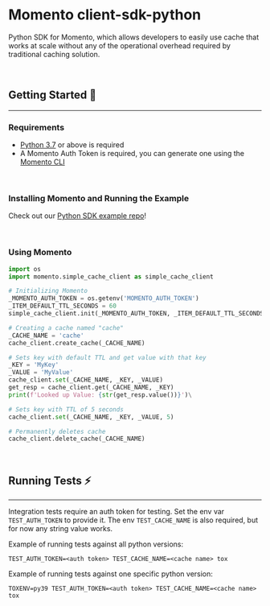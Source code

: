 # Momento client-sdk-python

Python SDK for Momento, which allows developers to easily use cache that works at scale without any of the operational overhead required by traditional caching solution.

<br/>

## Getting Started :running:

---

### Requirements

- [Python 3.7](https://www.python.org/downloads/) or above is required
- A Momento Auth Token is required, you can generate one using the [Momento CLI](https://github.com/momentohq/momento-cli)

<br/>

### Installing Momento and Running the Example

Check out our [Python SDK example repo](https://github.com/momentohq/client-sdk-examples/tree/main/python)!

<br/>

### Using Momento

```python
import os
import momento.simple_cache_client as simple_cache_client

# Initializing Momento
_MOMENTO_AUTH_TOKEN = os.getenv('MOMENTO_AUTH_TOKEN')
_ITEM_DEFAULT_TTL_SECONDS = 60
simple_cache_client.init(_MOMENTO_AUTH_TOKEN, _ITEM_DEFAULT_TTL_SECONDS) as cache_client

# Creating a cache named "cache"
_CACHE_NAME = 'cache'
cache_client.create_cache(_CACHE_NAME)

# Sets key with default TTL and get value with that key
_KEY = 'MyKey'
_VALUE = 'MyValue'
cache_client.set(_CACHE_NAME, _KEY, _VALUE)
get_resp = cache_client.get(_CACHE_NAME, _KEY)
print(f'Looked up Value: {str(get_resp.value())}')\

# Sets key with TTL of 5 seconds
cache_client.set(_CACHE_NAME, _KEY, _VALUE, 5)

# Permanently deletes cache
cache_client.delete_cache(_CACHE_NAME)
```

<br/>

## Running Tests :zap:

---

Integration tests require an auth token for testing. Set the env var `TEST_AUTH_TOKEN` to
provide it. The env `TEST_CACHE_NAME` is also required, but for now any string value works.

Example of running tests against all python versions:

```
TEST_AUTH_TOKEN=<auth token> TEST_CACHE_NAME=<cache name> tox
```

Example of running tests against one specific python version:

```
TOXENV=py39 TEST_AUTH_TOKEN=<auth token> TEST_CACHE_NAME=<cache name> tox
```
